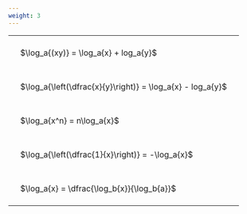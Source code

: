 ```yaml
---
weight: 3
---
```


<style type="text/css">
#T_4efdd th.col_heading {
  text-align: left;
  font-size: 1em;
}
#T_4efdd td {
  text-align: left;
  font-size: 1em;
  padding: 1.5em;
}
</style>
<table id="T_4efdd">
  <thead>
  </thead>
  <tbody>
    <tr>
      <td id="T_4efdd_row0_col0" class="data row0 col0" >$\log_a{(xy)} = \log_a{x} + log_a{y}$</td>
    </tr>
    <tr>
      <td id="T_4efdd_row1_col0" class="data row1 col0" >$\log_a{\left(\dfrac{x}{y}\right)} = \log_a{x} - log_a{y}$</td>
    </tr>
    <tr>
      <td id="T_4efdd_row2_col0" class="data row2 col0" >$\log_a{x^n} = n\log_a{x}$</td>
    </tr>
    <tr>
      <td id="T_4efdd_row3_col0" class="data row3 col0" >$\log_a{\left(\dfrac{1}{x}\right)} = -\log_a{x}$</td>
    </tr>
    <tr>
      <td id="T_4efdd_row4_col0" class="data row4 col0" >$\log_a{x} = \dfrac{\log_b{x}}{\log_b{a}}$</td>
    </tr>
  </tbody>
</table>
